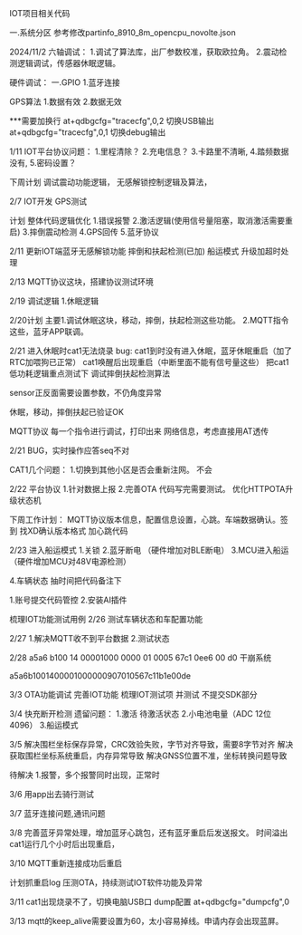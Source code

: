 IOT项目相关代码


一.系统分区
参考修改partinfo_8910_8m_opencpu_novolte.json

2024/11/2
六轴调试：
1.调试了算法库，出厂参数校准，获取欧拉角。
2.震动检测逻辑调试，传感器休眠逻辑。

硬件调试：
一.GPIO
1.蓝牙连接


GPS算法
1.数据有效
2.数据无效

***需要加换行
at+qdbgcfg="tracecfg",0,2 切换USB输出
at+qdbgcfg="tracecfg",0,1 切换debug输出

1/11
IOT平台协议问题：
1.里程清除？
2.充电信息？
3.卡路里不清晰,
4.踏频数据没有,
5.密码设置？

下周计划
调试震动功能逻辑， 无感解锁控制逻辑及算法， 


2/7
IOT开发
GPS测试


计划
整体代码逻辑优化
1.错误报警
2.激活逻辑(使用信号量阻塞，取消激活需要重启)
3.摔倒震动检测
4.GPS回传
5.蓝牙协议

2/11
更新IOT端蓝牙无感解锁功能
摔倒和扶起检测(已加)
船运模式
升级加超时处理

2/13
MQTT协议这块，搭建协议测试环境

2/19
调试逻辑
1.休眠逻辑



2/20计划
主要1.调试休眠这块，移动，摔倒，扶起检测这些功能。
2.MQTT指令这些，蓝牙APP联调。

2/21
进入休眠时cat1无法烧录
bug:
cat1到时没有进入休眠，蓝牙休眠重启（加了RTC加喂狗已正常）
cat1唤醒后出现重启（中断里面不能有信号量这些）
把cat1低功耗逻辑重点测试下
调试摔倒扶起检测算法

sensor正反面需要设置参数，不仍角度异常

休眠，移动，摔倒扶起已验证OK

MQTT协议
每一个指令进行调试，打印出来
网络信息，考虑直接用AT透传


2/21
BUG，实时操作应答seq不对

CAT1几个问题：
1.切换到其他小区是否会重新注网。
不会


2/22
平台协议
1.针对数据上报
2.完善OTA
代码写完需要测试。
优化HTTPOTA升级状态机

下周工作计划：
MQTT协议版本信息，配置信息设置，心跳。车端数据确认。签到
找XD确认版本格式
加心跳代码

2/23
进入船运模式
1.关锁
2.蓝牙断电 （硬件增加对BLE断电）
3.MCU进入船运（硬件增加MCU对48V电源检测）

4.车辆状态
抽时间把代码备注下

1.账号提交代码管控
2.安装AI插件


梳理IOT功能测试用例
2/26
测试车辆状态和车配置功能


2/27
1.解决MQTT收不到平台数据
2.测试状态


2/28
a5a6 b100 14 00001000 0000 01 0005 67c1 0ee6 00 d0 干崩系统

a5a6b1001400001000000907010567c11b1e00de


3/3
OTA功能调试
完善IOT功能
梳理IOT测试项 并测试
不提交SDK部分

3/4
快充断开检测
遗留问题：
1.激活 待激活状态
2.小电池电量（ADC 12位 4096）
3.船运模式

3/5
解决围栏坐标保存异常，CRC效验失败，字节对齐导致，需要8字节对齐
解决获取围栏坐标系统重启，内存异常导致
解决GNSS位置不准，坐标转换问题导致

待解决
1.报警，多个报警同时出现，正常时

3/6
用app出去骑行测试

3/7
蓝牙连接问题,通讯问题


3/8
完善蓝牙异常处理，增加蓝牙心跳包，还有蓝牙重启后发送报文。
时间溢出
cat1运行几个小时后出现重启，


3/10
MQTT重新连接成功后重启

计划抓重启log
压测OTA，持续测试IOT软件功能及异常


3/11
cat1出现烧录不了，切换电脑USB口
dump配置
at+qdbgcfg="dumpcfg",0

3/13
mqtt的keep_alive需要设置为60，太小容易掉线。申请内存会出现蓝屏。
